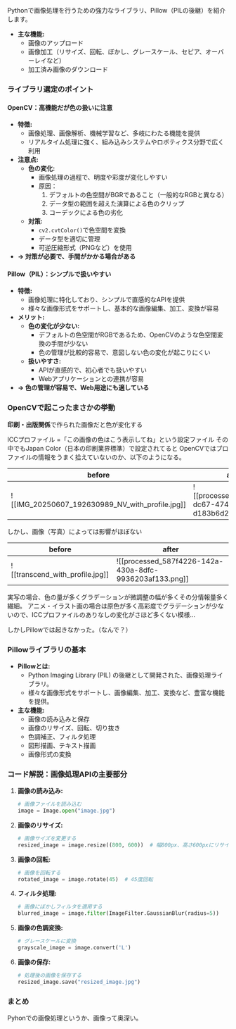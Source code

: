 
Pythonで画像処理を行うための強力なライブラリ、Pillow（PILの後継）を紹介します。

*   **主な機能:**
    *   画像のアップロード
    *   画像加工（リサイズ、回転、ぼかし、グレースケール、セピア、オーバーレイなど）
    *   加工済み画像のダウンロード

### ライブラリ選定のポイント

#### OpenCV：高機能だが色の扱いに注意

*   **特徴:**
    *   画像処理、画像解析、機械学習など、多岐にわたる機能を提供
    *   リアルタイム処理に強く、組み込みシステムやロボティクス分野で広く利用
*   **注意点:**
    *   **色の変化:**
        *   画像処理の過程で、明度や彩度が変化しやすい
        *   原因：
            1.  デフォルトの色空間がBGRであること（一般的なRGBと異なる）
            2.  データ型の範囲を超えた演算による色のクリップ
            3.  コーデックによる色の劣化
    *   **対策:**
        *   `cv2.cvtColor()`で色空間を変換
        *   データ型を適切に管理
        *   可逆圧縮形式（PNGなど）を使用
*   **→ 対策が必要で、手間がかかる場合がある**

#### Pillow（PIL）：シンプルで扱いやすい

*   **特徴:**
    *   画像処理に特化しており、シンプルで直感的なAPIを提供
    *   様々な画像形式をサポートし、基本的な画像編集、加工、変換が容易
*   **メリット:**
    *   **色の変化が少ない:**
        *   デフォルトの色空間がRGBであるため、OpenCVのような色空間変換の手間が少ない
        *   色の管理が比較的容易で、意図しない色の変化が起こりにくい
    *   **扱いやすさ:**
        *   APIが直感的で、初心者でも扱いやすい
        *   Webアプリケーションとの連携が容易
*   **→ 色の管理が容易で、Web用途にも適している**

### OpenCVで起こったまさかの挙動

**印刷・出版関係**で作られた画像だと色が変化する

ICCプロファイル =「この画像の色はこう表示してね」という設定ファイル
その中でもJapan Color（日本の印刷業界標準）で設定されてると
OpenCVではプロファイルの情報をうまく拾えていないのか、以下のようになる。

| before                                          | after                                                   |
| ----------------------------------------------- | ------------------------------------------------------- |
| ![[IMG_20250607_192630989_NV_with_profile.jpg]] | ![[processed_a370d39c-dc67-474c-b6b7-d183b6d23194.png]] |

しかし、画像（写真）によっては影響がほぼない

| before                          | after                                                   |
| ------------------------------- | ------------------------------------------------------- |
| ![[transcend_with_profile.jpg]] | ![[processed_587f4226-142a-430a-8dfc-9936203af133.png]] |

実写の場合、色の量が多くグラデーションが微調整の幅が多くその分情報量多く繊細。
アニメ・イラスト画の場合は原色が多く高彩度でグラデーションが少ないので、ICCプロファイルのありなしの変化がさほど多くない模様...

しかしPillowでは起きなかった。（なんで？）

### Pillowライブラリの基本

*   **Pillowとは:**
    *   Python Imaging Library (PIL) の後継として開発された、画像処理ライブラリ。
    *   様々な画像形式をサポートし、画像編集、加工、変換など、豊富な機能を提供。
*   **主な機能:**
    *   画像の読み込みと保存
    *   画像のリサイズ、回転、切り抜き
    *   色調補正、フィルタ処理
    *   図形描画、テキスト描画
    *   画像形式の変換

### コード解説：画像処理APIの主要部分

1.  **画像の読み込み:**

    ```python
    # 画像ファイルを読み込む
    image = Image.open("image.jpg")
    ```
2.  **画像のリサイズ:**

    ```python
    # 画像サイズを変更する
    resized_image = image.resize((800, 600))  # 幅800px、高さ600pxにリサイズ
    ```
3.  **画像の回転:**

    ```python
    # 画像を回転する
    rotated_image = image.rotate(45)  # 45度回転
    ```
4.  **フィルタ処理:**

    ```python
    # 画像にぼかしフィルタを適用する
    blurred_image = image.filter(ImageFilter.GaussianBlur(radius=5))
    ```
5.  **画像の色調変換:**

    ```python
    # グレースケールに変換
    grayscale_image = image.convert('L')
    ```
6.  **画像の保存:**

    ```python
    # 処理後の画像を保存する
    resized_image.save("resized_image.jpg")
    ```

### まとめ

Pyhonでの画像処理というか、画像って奥深い。
